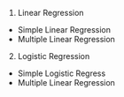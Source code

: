 <!-- Types of Regressions --> 

1. Linear Regression 
  - Simple Linear Regression
  - Multiple Linear Regression

2. Logistic Regression 
  - Simple Logistic Regress
  - Multiple Linear Regression